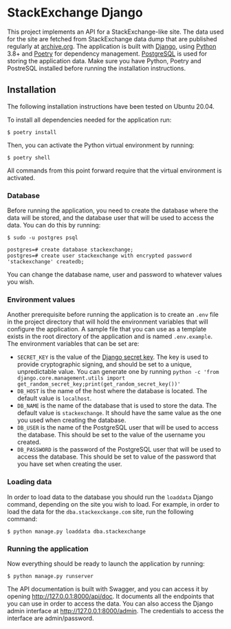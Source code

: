 # StackExchange Django

This project implements an API for a StackExchange-like site. The data used for the site are fetched from StackExchange
data dump that are published regularly at [archive.org](https://archive.org/details/stackexchange). The application is 
built with [Django](https://www.djangoproject.com/), using [Python](https://www.python.org) 3.8+ and
[Poetry](https://python-poetry.org/) for dependency management. [PostgreSQL](https://www.postgresql.org/) is used for
storing the application data. Make sure you have Python, Poetry and PostreSQL installed before running the installation
instructions.

## Installation

The following installation instructions have been tested on Ubuntu 20.04.

To install all dependencies needed for the application run:

```
$ poetry install
```

Then, you can activate the Python virtual environment by running:

```
$ poetry shell
```

All commands from this point forward require that the virtual environment is activated.

### Database

Before running the application, you need to create the database where the data will be stored, and the database user
that will be used to access the data. You can do this by running:

```
$ sudo -u postgres psql

postgres=# create database stackexchange;
postgres=# create user stackexchange with encrypted password 'stackexchange' createdb;
```

You can change the database name, user and password to whatever values you wish.

### Environment values

Another prerequisite before running the application is to create an `.env` file in the project directory that will hold
the environment variables that will configure the application. A sample file that you can use as a template exists in
the root directory of the application and is named `.env.example`. The environment variables that can be set are:

* `SECRET_KEY` is the value of the [Django secret key](https://docs.djangoproject.com/en/3.2/ref/settings/#std:setting-SECRET_KEY).
  The key is used to provide cryptographic signing, and should be set to a unique, unpredictable value. You can generate
  one by running `python -c 'from django.core.management.utils import get_random_secret_key;print(get_random_secret_key())'` 
* `DB_HOST` is the name of the host where the database is located. The default value is `localhost`.
* `DB_NAME` is the name of the database that is used to store the data. The default value is `stackexchange`. It should
  have the same value as the one you used when creating the database.
* `DB_USER` is the name of the PostgreSQL user that will be used to access the database. This should be set to the value
  of the username you created.
* `DB_PASSWORD` is the password of the PostgreSQL user that will be used to access the database.  This should be set to
  value of the password that you have set when creating the user.

### Loading data

In order to load data to the database you should run the `loaddata` Django command, depending on the site you wish to
load. For example, in order to load the data for the `dba.stackexckange.com` site, run the following command:

```
$ python manage.py loaddata dba.stackexchange
```

### Running the application

Now everything should be ready to launch the application by running:

```
$ python manage.py runserver
```

The API documentation is built with Swagger, and you can access it by opening http://127.0.0.1:8000/api/doc. It
documents all the endpoints that you can use in order to access the data. You can also access the Django admin interface
at http://127.0.0.1:8000/admin. The credentials to access the interface are admin/password.
